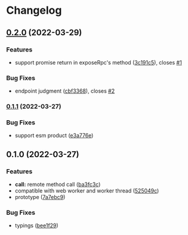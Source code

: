 # Changelog

## [0.2.0](https://github.com/lbwa/rpcs/compare/v0.1.1...v0.2.0) (2022-03-29)

### Features

- support promise return in exposeRpc's method ([3c191c5](https://github.com/lbwa/rpcs/commit/3c191c5401dade74e01ee123b71fba4dfc5fc843)), closes [#1](https://github.com/lbwa/rpcs/issues/1)

### Bug Fixes

- endpoint judgment ([cbf3368](https://github.com/lbwa/rpcs/commit/cbf336841f3bb379adbdae5768af4c9c8c4c8a9f)), closes [#2](https://github.com/lbwa/rpcs/issues/2)

### [0.1.1](https://github.com/lbwa/rpcs/compare/v0.1.0...v0.1.1) (2022-03-27)

### Bug Fixes

- support esm product ([e3a776e](https://github.com/lbwa/rpcs/commit/e3a776e0dbec2521ddccae113f1b0adbf581348b))

## 0.1.0 (2022-03-27)

### Features

- **call:** remote method call ([ba3fc3c](https://github.com/lbwa/rpcs/commit/ba3fc3c96dcb47d836ae413ef7998f4b29028819))
- compatible with web worker and worker thread ([525049c](https://github.com/lbwa/rpcs/commit/525049c282156faf7d316f1e9f8446708dcf42ba))
- prototype ([7a7ebc9](https://github.com/lbwa/rpcs/commit/7a7ebc9377fa87b87976dd67791e61d3a94e2864))

### Bug Fixes

- typings ([bee1f29](https://github.com/lbwa/rpcs/commit/bee1f298c4042c06f4489d8281a9056ef92a9a62))
